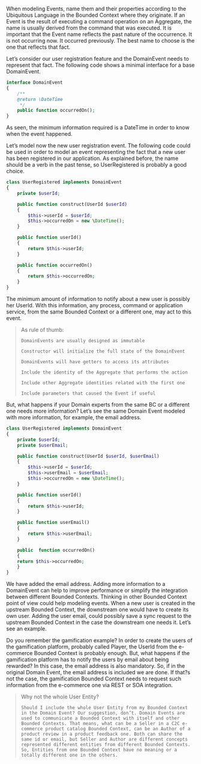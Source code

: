 When modeling Events, name them and their properties according to the Ubiquitous Language in the Bounded Context where they originate. If an Event is the result of executing a command operation on an Aggregate, the name is usually derived from the command that was executed. It is important that the Event name reflects the past nature of the occurrence. It is not occurring now. It occurred previously. The best name to choose is the one that reflects that fact.

Let’s consider our user registration feature and the DomainEvent needs to represent that fact. The following code shows a minimal interface for a base DomainEvent.

```php
interface DomainEvent
{
    /**
    @return \DateTime
     */
    public function occurredOn();
}
```

As seen, the minimum information required is a DateTime in order to know when the event happened.

Let’s model now the new user registration event. The following code could be used in order to model an event representing the fact that a new user has been registered in our application. As explained before, the name should be a verb in the past tense, so UserRegistered is probably a good choice.

```php
class UserRegistered implements DomainEvent
{
    private $userId;

    public function construct(UserId $userId)
    {
        $this->userId = $userId;
        $this->occurredOn = new \DateTime();
    }

    public function userId()
    {
        return $this->userId;
    }

    public function occurredOn()
    {
        return $this->occurredOn;
    }
}
```

The minimum amount of information to notify about a new user is possibly her UserId. With this information, any process, command or application service, from the same Bounded Context or a different one, may act to this event.

> As rule of thumb:
>
> ```
> DomainEvents are usually designed as immutable
>
> Constructor will initialize the full state of the DomainEvent
>
> DomainEvents will have getters to access its attributes
>
> Include the identity of the Aggregate that performs the action
>
> Include other Aggregate identities related with the first one
>
> Include parameters that caused the Event if useful
> ```

But, what happens if your Domain experts from the same BC or a different one needs more information? Let’s see the same Domain Event modeled with more information, for example, the email address.

```php
class UserRegistered implements DomainEvent
{
    private $userId;
    private $userEmail;

    public function construct(UserId $userId, $userEmail)
    {
        $this->userId = $userId;
        $this->userEmail = $userEmail;
        $this->occurredOn = new \DateTime();
    }

    public function userId()
    {
        return $this->userId;
    }

    public function userEmail()
    {
        return $this->userEmail;
    }

    public  function occurredOn()
    {
    return $this->occurredOn;
    }
}
```

We have added the email address. Adding more information to a DomainEvent can help to improve performance or simplify the integration between different Bounded Contexts. Thinking in other Bounded Context point of view could help modeling events. When a new user is created in the upstream Bounded Context, the downstream one would have to create its own user. Adding the user email, could possibly save a sync request to the upstream Bounded Context in the case the downstream one needs it. Let’s see an example.

Do you remember the gamification example? In order to create the users of the gamification platform, probably called Player, the UserId from the e-commerce Bounded Context is probably enough. But, what happens if the gamification platform has to notify the users by email about being rewarded? In this case, the email address is also mandatory. So, if in the original Domain Event, the email address is included we are done. If that?s not the case, the gamification Bounded Context needs to request such information from the e-commerce one via REST or SOA integration.

> Why not the whole User Entity?
>
>     Should I include the whole User Entity from my Bounded Context in the Domain Event? Our suggestion, don’t. Domain Events are used to communicate a Bounded Context with itself and other Bounded Contexts. That means, what can be a Seller in a C2C e-commerce product catalog Bounded Context, can be an Author of a product review in a product feedback one. Both can share the same id or email, but Seller and Author are different concepts represented different entities from different Bounded Contexts. So, Entities from one Bounded Context have no meaning or a totally different one in the others.



